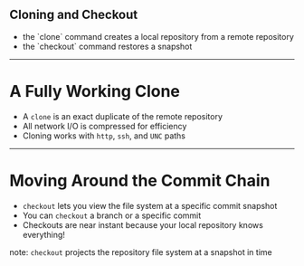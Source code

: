 ##  Cloning and Checkout

* <!-- .element: class="fragment" --> the `clone` command creates a local repository from a remote repository
* <!-- .element: class="fragment" --> the `checkout` command restores a snapshot

---

# A Fully Working Clone

* A `clone` is an exact duplicate of the remote repository
* All network I/O is compressed for efficiency
* Cloning works with `http`, `ssh`, and `UNC` paths

---

# Moving Around the Commit Chain

* `checkout` lets you view the file system at a specific commit snapshot
* You can `checkout` a branch or a specific commit
* Checkouts are near instant because your local repository knows everything!

note:
  `checkout` projects the repository file system at a snapshot in time
